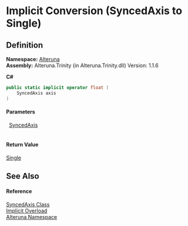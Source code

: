 # Implicit Conversion (SyncedAxis to Single)




## Definition
**Namespace:** <a href="N_Alteruna">Alteruna</a>  
**Assembly:** Alteruna.Trinity (in Alteruna.Trinity.dll) Version: 1.1.6

**C#**
``` C#
public static implicit operator float (
	SyncedAxis axis
)
```



#### Parameters
<dl><dt>  <a href="T_Alteruna_SyncedAxis">SyncedAxis</a></dt><dd> </dd></dl>

#### Return Value
<a href="https://learn.microsoft.com/dotnet/api/system.single" target="_blank" rel="noopener noreferrer">Single</a>

## See Also


#### Reference
<a href="T_Alteruna_SyncedAxis">SyncedAxis Class</a>  
<a href="Overload_Alteruna_SyncedAxis_op_Implicit">Implicit Overload</a>  
<a href="N_Alteruna">Alteruna Namespace</a>  
